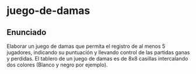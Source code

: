 # juego-de-damas
## Enunciado
Elaborar un juego de damas que permita el registro de al menos 5 jugadores, indicando su puntuación y llevando control de las partidas ganas y perdidas.
El tablero de un juego de damas es de 8x8 casillas intercalando dos colores (Blanco y negro por ejemplo).